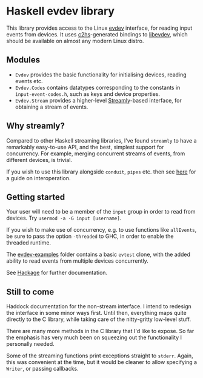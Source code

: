 Haskell evdev library
=====================

This library provides access to the Linux [evdev](https://en.wikipedia.org/wiki/Evdev) interface, for reading input events from devices. It uses [c2hs](https://github.com/haskell/c2hs/wiki/User-Guide)-generated bindings to [libevdev](https://www.freedesktop.org/wiki/Software/libevdev/), which should be available on almost any modern Linux distro.

Modules
-------
- `Evdev` provides the basic functionality for initialising devices, reading events etc.
- `Evdev.Codes` contains datatypes corresponding to the constants in `input-event-codes.h`, such as keys and device properties.
- `Evdev.Stream` provides a higher-level [Streamly](https://hackage.haskell.org/package/streamly)-based interface, for obtaining a stream of events.


Why streamly?
-------------
Compared to other Haskell streaming libraries, I've found `streamly` to have a remarkably easy-to-use API, and the best, simplest support for concurrency. For example, merging concurrent streams of events, from different devices, is trivial.

If you wish to use this library alongside `conduit`, `pipes` etc. then see [here](https://hackage.haskell.org/package/streamly-0.7.0/docs/Streamly-Tutorial.html#g:39) for a guide on interoperation.

Getting started
---------------
Your user will need to be a member of the `input` group in order to read from devices. Try `usermod -a -G input [username]`.

If you wish to make use of concurrency, e.g. to use functions like `allEvents`, be sure to pass the option `-threaded` to GHC, in order to enable the threaded runtime.

The [evdev-examples](https://github.com/georgefst/evdev/tree/master/evdev-examples) folder contains a basic `evtest` clone, with the added ability to read events from multiple devices concurrently.

See [Hackage](http://hackage.haskell.org/package/evdev) for further documentation.

Still to come
-------------
Haddock documentation for the non-stream interface. I intend to redesign the interface in some minor ways first. Until then, everything maps quite directly to the C library, while taking care of the nitty-gritty low-level stuff.

There are many more methods in the C library that I'd like to expose. So far the emphasis has very much been on squeezing out the functionality I personally needed.

Some of the streaming functions print exceptions straight to `stderr`. Again, this was convenient at the time, but it would be cleaner to allow specifying a `Writer`, or passing callbacks.
